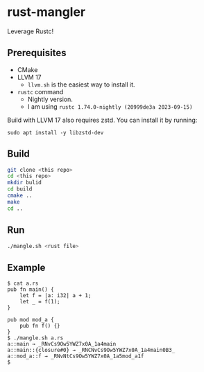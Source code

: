 # rust-mangler

Leverage Rustc!

## Prerequisites

- CMake
- LLVM 17
    - `llvm.sh` is the easiest way to install it.
- `rustc` command
    - Nightly version.
    - I am using `rustc 1.74.0-nightly (20999de3a 2023-09-15)`


Build with LLVM 17 also requires zstd. You can install it by running:

```
sudo apt install -y libzstd-dev
```

## Build

```bash
git clone <this repo>
cd <this repo>
mkdir bulid
cd build
cmake ..
make
cd ..
```

## Run

```bash
./mangle.sh <rust file>
```

## Example

```
$ cat a.rs
pub fn main() {
    let f = |a: i32| a + 1;
    let _ = f(1);
}

pub mod mod_a {
    pub fn f() {}
}
$ ./mangle.sh a.rs
a::main → _RNvCs9Ow5YWZ7x0A_1a4main
a::main::{closure#0} → _RNCNvCs9Ow5YWZ7x0A_1a4main0B3_
a::mod_a::f → _RNvNtCs9Ow5YWZ7x0A_1a5mod_a1f
$ 
```
